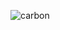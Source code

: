 
<!-- service: https://carbon.now.sh/?bg=rgba(255%2C255%2C255%2C1)&t=panda-syntax&wt=none&l=python&ds=true&dsyoff=20px&dsblur=68px&wc=true&wa=false&pv=56px&ph=56px&ln=false&fl=1&fm=JetBrains%20Mono&fs=15.5px&lh=133%25&si=false&es=2x&wm=false&code=from%2520dataclasses%2520import%2520dataclass%250Afrom%2520typing%2520import%2520Tuple%250A%250A%2540dataclass%250Aclass%2520Stack%253A%250A%2520%2520%2520%2520languages%2520%2520%2520%253A%2520Tuple%255Bstr%252C%2520...%255D%2520%253D%2520(%2522Python%2522%252C%2520%2522Go%2522%252C%2520%2522Bash%2522)%250A%2520%2520%2520%2520databases%2520%2520%2520%253A%2520Tuple%255Bstr%252C%2520...%255D%2520%253D%2520(%2522PostgreSQL%2522%252C%2520%2522Mongo%2522%252C%2520%2522Redis%2522)%250A%2520%2520%2520%2520misc%2520%2520%2520%2520%2520%2520%2520%2520%253A%2520Tuple%255Bstr%252C%2520...%255D%2520%253D%2520(%2522Docker%2522%252C%2520%2522Celery%2522)%250A%2520%2520%2520%2520ongoing%2520%2520%2520%2520%2520%253A%2520Tuple%255Bstr%252C%2520...%255D%2520%253D%2520(%2522Django%2522%252C%2520%2522GraphQL%2522)
width: Fixed, 1000

from dataclasses import dataclass
from typing import Tuple

@dataclass
class Stack:
    languages   : Tuple[str, ...] = ("Python", "Go", "Bash")
    databases   : Tuple[str, ...] = ("PostgreSQL", "Mongo", "Redis")
    misc        : Tuple[str, ...] = ("Docker", "Celery")
    ongoing     : Tuple[str, ...] = ("Django", "GraphQL")
 -->

![carbon](https://user-images.githubusercontent.com/30027932/92016383-160a8980-ed74-11ea-867d-b405e23fef78.png)
